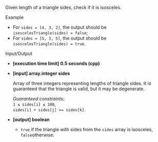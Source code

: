 
Given length of a triangle sides, check if it is  isosceles.

Example

-   For  `sides = [4, 3, 2]`, the output should be  
    `isoscelesTriangle(sides) = false`;
-   For  `sides = [5, 3, 5]`, the output should be  
    `isoscelesTriangle(sides) = true`.

Input/Output

-   **[execution time limit] 0.5 seconds (cpp)**
    
-   **[input] array.integer sides**
    
    Array of three integers representing lengths of triangle sides. It is guaranteed that the triangle is valid, but it may be degenerate.
    
    _Guaranteed constraints:_  
    `1 ≤ sides[i] ≤ 100`,  
    `sides[i] + sides[j] >= sides[k]`.
    
-   **[output] boolean**
    
    -   `true`  if the triangle with sides from the  `sides`  array is isosceles,  `false`otherwise.